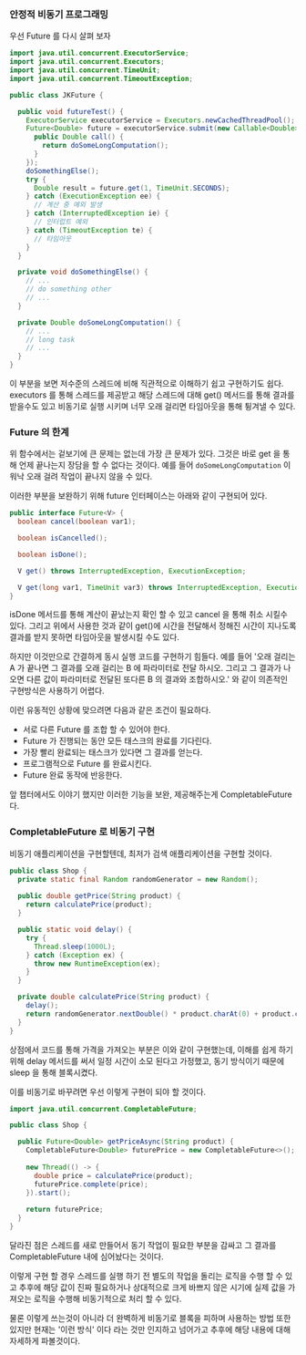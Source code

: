 ### 안정적 비동기 프로그래밍

우선 Future 를 다시 살펴 보자

```java
import java.util.concurrent.ExecutorService;
import java.util.concurrent.Executors;
import java.util.concurrent.TimeUnit;
import java.util.concurrent.TimeoutException;

public class JKFuture {

  public void futureTest() {
    ExecutorService executorService = Executors.newCachedThreadPool();
    Future<Double> future = executorService.submit(new Callable<Double>() {
      public Double call() {
        return doSomeLongComputation();
      }
    });
    doSomethingElse();
    try {
      Double result = future.get(1, TimeUnit.SECONDS);
    } catch (ExecutionException ee) {
      // 계산 중 예외 발생
    } catch (InterruptedException ie) {
      // 인터럽트 예외
    } catch (TimeoutException te) {
      // 타임아웃
    }
  }

  private void doSomethingElse() {
    // ...
    // do something other 
    // ...
  }

  private Double doSomeLongComputation() {
    // ...
    // long task
    // ...
  }
}
```

이 부분을 보면 저수준의 스레드에 비해 직관적으로 이해하기 쉽고 구현하기도 쉽다. executors 를 통해 스레드를 제공받고 해당 스레드에 대해
get() 메서드를 통해 결과를 받을수도 있고 비동기로 실행 시키며 너무 오래 걸리면 타임아웃을 통해 튕겨낼 수 있다.

### Future 의 한계

위 함수에서는 겉보기에 큰 문제는 없는데 가장 큰 문제가 있다. 그것은 바로 get 을 통해 언제 끝나는지 장담을 할 수 없다는 것이다.
예를 들어 `doSomeLongComputation` 이 워낙 오래 걸려 작업이 끝나지 않을 수 있다.

이러한 부분을 보완하기 위해 future 인터페이스는 아래와 같이 구현되어 있다.

```java
public interface Future<V> {
  boolean cancel(boolean var1);

  boolean isCancelled();

  boolean isDone();

  V get() throws InterruptedException, ExecutionException;

  V get(long var1, TimeUnit var3) throws InterruptedException, ExecutionException, TimeoutException;
}
```

isDone 메서드를 통해 계산이 끝났는지 확인 할 수 있고 cancel 을 통해 취소 시킬수 있다. 그리고 위에서 사용한 것과 같이 get()에 
시간을 전달해서 정해진 시간이 지나도록 결과를 받지 못하면 타임아웃을 발생시킬 수도 있다.

하지만 이것만으로 간결하게 동시 실행 코드를 구현하기 힘들다. 예를 들어 '오래 걸리는 A 가 끝나면 그 결과를 오래 걸리는 B 에 파라미터로 전달
하시오. 그리고 그 결과가 나오면 다른 값이 파라미터로 전달된 또다른 B 의 결과와 조합하시오.' 와 같이 의존적인 구현방식은 사용하기 어렵다.

이런 유동적인 상황에 맞으려면 다음과 같은 조건이 필요하다.

- 서로 다른 Future 를 조합 할 수 있어야 한다.
- Future 가 진행되는 동안 모든 태스크의 완료를 기다린다.
- 가장 빨리 완료되는 태스크가 있다면 그 결과를 얻는다.
- 프로그램적으로 Future 를 완료시킨다.
- Future 완료 동작에 반응한다.

앞 챕터에서도 이야기 했지만 이러한 기능을 보완, 제공해주는게 CompletableFuture 다.

### CompletableFuture 로 비동기 구현

비동기 애플리케이션을 구현할텐데, 최저가 검색 애플리케이션을 구현할 것이다.

```java
public class Shop {
  private static final Random randomGenerator = new Random();
  
  public double getPrice(String product) {
    return calculatePrice(product);
  }

  public static void delay() {
    try {
      Thread.sleep(1000L);
    } catch (Exception ex) {
      throw new RuntimeException(ex);
    }
  }

  private double calculatePrice(String product) {
    delay();
    return randomGenerator.nextDouble() * product.charAt(0) + product.charAt(1);
  }
}
```

상점에서 코드를 통해 가격을 가져오는 부분은 이와 같이 구현했는데, 이해를 쉽게 하기 위해 delay 메서드를 써서 일정 시간이 소모 된다고
가정했고, 동기 방식이기 때문에 sleep 을 통해 블록시켰다.

이를 비동기로 바꾸려면 우선 이렇게 구현이 되야 할 것이다.

```java
import java.util.concurrent.CompletableFuture;

public class Shop {

  public Future<Double> getPriceAsync(String product) {
    CompletableFuture<Double> futurePrice = new CompletableFuture<>();
    
    new Thread(() -> {
      double price = calculatePrice(product);
      futurePrice.complete(price);
    }).start();
    
    return futurePrice;
  }
}
```

달라진 점은 스레드를 새로 만들어서 동기 작업이 필요한 부분을 감싸고 그 결과를 CompletableFuture 내에 심어놨다는 것이다.

이렇게 구현 할 경우 스레드를 실행 하기 전 별도의 작업을 돌리는 로직을 수행 할 수 있고 추후에 해당 값이 진짜 필요하거나 상대적으로
크게 바쁘지 않은 시기에 실제 값을 가져오는 로직을 수행해 비동기적으로 처리 할 수 있다.

물론 이렇게 쓰는것이 아니라 더 완벽하게 비동기로 블록을 피하며 사용하는 방법 또한 있지만 현재는 '이런 방식' 이다 라는 것만 인지하고
넘어가고 추후에 해당 내용에 대해 자세하게 파볼것이다.